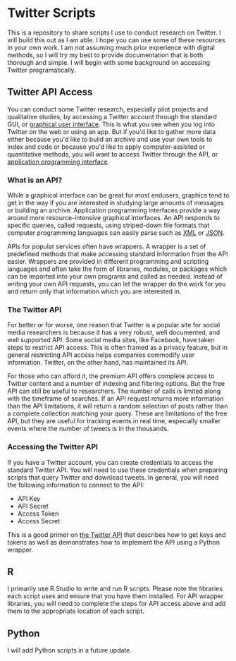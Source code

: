 # Twitter Scripts

This is a repository to share scripts I use to conduct research on Twitter. I will build this out as I am able. I hope you can use some of these resources in your own work. I am not assuming much prior experience with digital methods, so I will try my best to provide documentation that is both thorough and simple. I will begin with some background on accessing Twitter programatically.

## Twitter API Access

You can conduct some Twitter research, especially pilot projects and qualitative studies, by accessing a Twitter account through the standard GUI, or [graphical user interface](https://en.wikipedia.org/wiki/Graphical_user_interface). This is what you see when you log into Twitter on the web or using an app. But if you'd like to gather more data either because you'd like to build an archive and use your own tools to index and code or because you'd like to apply computer-assisted or quantitative methods, you will want to access Twitter through the API, or [application programming interface](https://en.wikipedia.org/wiki/Application_programming_interface).

### What is an API?

While a graphical interface can be great for most endusers, graphics tend to get in the way if you are interested in studying large amounts of messages or building an archive. Application programming interfaces provide a way around more resource-intensive graphical interfaces. An API responds to specific queries, called requests, using striped-down file formats that computer programming languages can easily parse such as [XML](https://www.w3.org/XML/) or [JSON](https://www.json.org/).

APIs for popular services often have wrappers. A wrapper is a set of predefined methods that make accessing standard information from the API easier. Wrappers are provided in different programming and scripting languages and often take the form of libraries, modules, or packages which can be imported into your own programs and called as needed. Instead of writing your own API requests, you can let the wrapper do the work for you and return only that information which you are interested in.

### The Twitter API

For better or for worse, one reason that Twitter is a popular site for social media researchers is because it has a very robust, well documented, and well supported API. Some social media sites, like Facebook, have taken steps to restrict API access. This is often framed as a privacy feature, but in general restricting API access helps companies commodify user information. Twitter, on the other hand, has maintained its API.

For those who can afford it, the premium API offers complete access to Twitter content and a number of indexing and filtering options. But the free API can still be useful to researchers. The number of calls is limited along with the timeframe of searches. If an API request returns more information than the API limitations, it will return a random selection of posts rather than a complete collection matching your query. These are limitations of the free API, but they are useful for tracking events in real time, especially smaller events where the number of tweets is in the thousands.

### Accessing the Twitter API

If you have a Twitter account, you can create credentials to access the standard Twitter API. You will need to use these credentials when preparing scripts that query Twitter and download tweets. In general, you will need the following information to connect to the API:

- API Key
- API Secret
- Access Token
- Access Secret

This is a good primer on [the Twitter API](http://socialmedia-class.org/twittertutorial.html) that describes how to get keys and tokens as well as demonstrates how to implement the API using a Python wrapper.

## R

I primarily use R Studio to write and run R scripts. Please note the libraries each script uses and ensure that you have them installed. For API wrapper libraries, you will need to complete the steps for API access above and add them to the appropriate location of each script.

## Python

I will add Python scripts in a future update.

